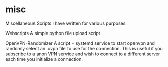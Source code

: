 # misc
Miscellaneous Scripts I have written for various purposes.

Webscripts
A simple python file upload script

OpenVPN-Randomizer
A script + systemd service to start openvpn and randomly select an .ovpn file to use for the connection. This is useful if you subscribe to a anon VPN service and wish to connect to a different server each time you initialize a connection.
